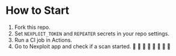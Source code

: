 # How to Start

1. Fork this repo.
2. Set `NEXPLOIT_TOKEN` and `REPEATER` secrets in your repo settings.
3. Run a CI job in Actions.
4. Go to Nexploit app and check if a scan started.
:bug: :bug: :bug: :bug:
:bug:
:bug:
:bug:
:bug:
